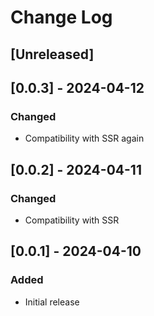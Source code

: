 # Change Log

## [Unreleased]

## [0.0.3] - 2024-04-12
### Changed
- Compatibility with SSR again

## [0.0.2] - 2024-04-11
### Changed
- Compatibility with SSR

## [0.0.1] - 2024-04-10
### Added
- Initial release
